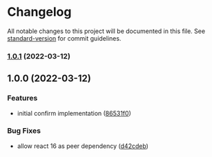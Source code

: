 # Changelog

All notable changes to this project will be documented in this file. See [standard-version](https://github.com/conventional-changelog/standard-version) for commit guidelines.

### [1.0.1](https://github.com/DASPRiD/react-confirm-hook/compare/v1.0.0...v1.0.1) (2022-03-12)

## 1.0.0 (2022-03-12)


### Features

* initial confirm implementation ([86531f0](https://github.com/DASPRiD/react-confirm-hook/commit/86531f0f5b6ef2c11d9d5122babf428312018787))


### Bug Fixes

* allow react 16 as peer dependency ([d42cdeb](https://github.com/DASPRiD/react-confirm-hook/commit/d42cdebb88854fecb9c715bd36b75801d2b9b9dc))
